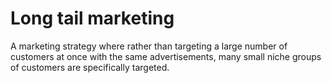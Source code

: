 # Long tail marketing

A marketing strategy where rather than targeting a large number of customers at once with the same advertisements, many small niche groups of customers are specifically targeted. 
